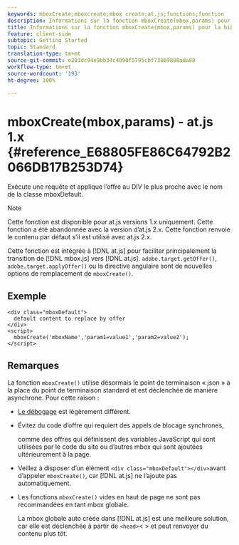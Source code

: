 ```yaml
---
keywords: mboxCreate;mboxcreate;mbox create;at.js;functions;function
description: Informations sur la fonction mboxCreate(mbox,params) pour la bibliothèque JavaScript at.js d’Adobe Target.
title: Informations sur la fonction mboxCreate(mbox,params) pour la bibliothèque JavaScript at.js d’Adobe Target.
feature: client-side
subtopic: Getting Started
topic: Standard
translation-type: tm+mt
source-git-commit: e203dc94e9bb34c4090f5795cbf73869808ada88
workflow-type: tm+mt
source-wordcount: '193'
ht-degree: 100%

---
```



# mboxCreate(mbox,params) - at.js 1.x {#reference_E68805FE86C64792B2066DB17B253D74}

Exécute une requête et applique l’offre au DIV le plus proche avec le nom de la classe mboxDefault.

>[!NOTE]
>
>Cette fonction est disponible pour at.js versions 1.*x* uniquement. Cette fonction a été abandonnée avec la version d’at.js 2.x. Cette fonction renvoie le contenu par défaut s’il est utilisé avec at.js 2.x.

Cette fonction est intégrée à [!DNL at.js] pour faciliter principalement la transition de [!DNL mbox.js] vers [!DNL at.js]. `adobe.target.getOffer()`, `adobe.target.applyOffer()` ou la directive angulaire sont de nouvelles options de remplacement de `mboxCreate()`.

## Exemple

```
<div class="mboxDefault"> 
  default content to replace by offer 
</div> 
<script> 
  mboxCreate('mboxName','param1=value1','param2=value2'); 
</script>
```

## Remarques

La fonction `mboxCreate()` utilise désormais le point de terminaison « json » à la place du point de terminaison standard et est déclenchée de manière asynchrone. Pour cette raison :

* [Le débogage](../../c-implementing-target/c-implementing-target-for-client-side-web/c-target-debugging-atjs/target-debugging-atjs.md#concept_CAE591DA8C404C22917584ECD4F7494F) est légèrement différent.
* Évitez du code d’offre qui requiert des appels de blocage synchrones,

   comme des offres qui définissent des variables JavaScript qui sont utilisées par le code du site ou d’autres mbox qui sont ajoutées ultérieurement à la page.

* Veillez à disposer d’un élément `<div class="mboxDefault"></div>`avant d’appeler `mboxCreate()`, car [!DNL at.js] ne l’ajoute pas automatiquement.

* Les fonctions `mboxCreate()` vides en haut de page ne sont pas recommandées en tant mbox globale.

   La mbox globale auto créée dans [!DNL at.js] est une meilleure solution, car elle est déclenchée à partir de `<head>`&lt; > et peut renvoyer du contenu plus tôt.
